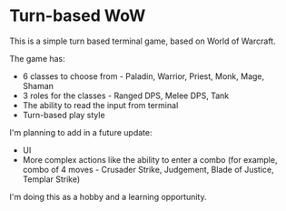 # Turn-based WoW
This is a simple turn based terminal game, based on World of Warcraft.

The game has:
- 6 classes to choose from - Paladin, Warrior, Priest, Monk, Mage, Shaman
- 3 roles for the classes  - Ranged DPS, Melee DPS, Tank
- The ability to read the input from terminal
- Turn-based play style

I'm planning to add in a future update:
- UI
- More complex actions like the ability to enter a combo (for example, combo of 4 moves - Crusader Strike, Judgement, Blade of Justice, Templar Strike)


I'm doing this as a hobby and a learning opportunity.
